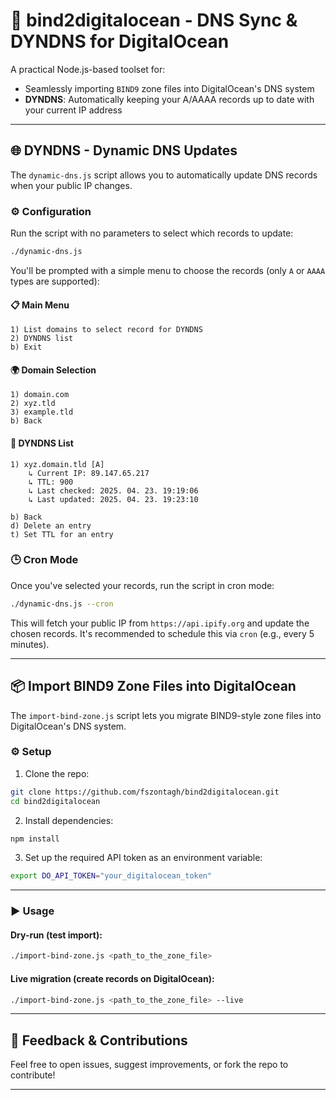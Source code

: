 # 🚀 bind2digitalocean - DNS Sync & DYNDNS for DigitalOcean

A practical Node.js-based toolset for:
- Seamlessly importing `BIND9` zone files into DigitalOcean's DNS system
- **DYNDNS**: Automatically keeping your A/AAAA records up to date with your current IP address

---

## 🌐 DYNDNS - Dynamic DNS Updates

The `dynamic-dns.js` script allows you to automatically update DNS records when your public IP changes.

### ⚙️ Configuration

Run the script with no parameters to select which records to update:

```bash
./dynamic-dns.js
```

You'll be prompted with a simple menu to choose the records (only `A` or `AAAA` types are supported):

#### 📋 Main Menu
```
1) List domains to select record for DYNDNS
2) DYNDNS list
b) Exit
```

#### 🌍 Domain Selection
```
1) domain.com
2) xyz.tld
3) example.tld
b) Back
```

#### 📡 DYNDNS List
```
1) xyz.domain.tld [A]
    ↳ Current IP: 89.147.65.217
    ↳ TTL: 900
    ↳ Last checked: 2025. 04. 23. 19:19:06
    ↳ Last updated: 2025. 04. 23. 19:23:10

b) Back
d) Delete an entry
t) Set TTL for an entry
```

### 🕒 Cron Mode

Once you've selected your records, run the script in cron mode:

```bash
./dynamic-dns.js --cron
```

This will fetch your public IP from `https://api.ipify.org` and update the chosen records.
It's recommended to schedule this via `cron` (e.g., every 5 minutes).

---

## 📦 Import BIND9 Zone Files into DigitalOcean

The `import-bind-zone.js` script lets you migrate BIND9-style zone files into DigitalOcean's DNS system.

### ⚙️ Setup

1. Clone the repo:
```bash
git clone https://github.com/fszontagh/bind2digitalocean.git
cd bind2digitalocean
```

2. Install dependencies:
```bash
npm install
```

3. Set up the required API token as an environment variable:
```bash
export DO_API_TOKEN="your_digitalocean_token"
```

---

### ▶️ Usage

#### Dry-run (test import):

```bash
./import-bind-zone.js <path_to_the_zone_file>
```

#### Live migration (create records on DigitalOcean):

```bash
./import-bind-zone.js <path_to_the_zone_file> --live
```

---

## 💬 Feedback & Contributions

Feel free to open issues, suggest improvements, or fork the repo to contribute!

---
